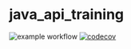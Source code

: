 
# java_api_training
![example workflow](https://github.com/kachouti/java_api_training/actions/workflows/build.yml/badge.svg)
[![codecov](https://codecov.io/gh/kachouti/java_api_training/branch/main/graph/badge.svg)](https://codecov.io/gh/kachouti/java_api_training)

